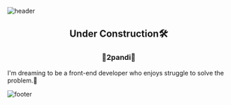 ![header](https://capsule-render.vercel.app/api?type=Waving&color=2260A6&height=300&section=header&text=Welcome!%20🌞&fontAlign=76&fontColor=E5F1FF&fontSize=70)

<div align=center><h2>Under Construction🛠</h2></div>

<div align=center><h3>🌻2pandi🌻</h3></div>

I'm dreaming to be a front-end developer who enjoys struggle to solve the problem.🌱

![footer](https://capsule-render.vercel.app/api?type=slice&color=707660&height=120&section=footer)
